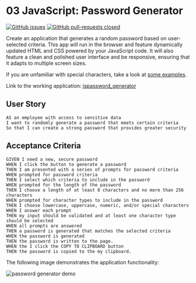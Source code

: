 # 03 JavaScript: Password Generator 
[![GitHub issues](https://img.shields.io/github/issues/deawar/jspassword_generator?style=plastic)](https://github.com/deawar/jspassword_generator/issues) [![GitHub pull-requests closed](https://img.shields.io/github/issues-pr-closed/deawar/jspassword_generator?style=plastic)](https://github.com/deawar/jspassword_generator/pull/)

Create an application that generates a random password based on user-selected criteria. This app will run in the browser and feature dynamically updated HTML and CSS powered by your JavaScript code. It will also feature a clean and polished user interface and be responsive, ensuring that it adapts to multiple screen sizes.

If you are unfamiliar with special characters, take a look at [some examples](https://www.owasp.org/index.php/Password_special_characters).

Link to the working application: [jspassword_generator](https://deawar.github.io/jspassword_generator/)

## User Story

```
AS an employee with access to sensitive data
I want to randomly generate a password that meets certain criteria
So that I can create a strong password that provides greater security
```

## Acceptance Criteria

```
GIVEN I need a new, secure password
WHEN I click the button to generate a password
THEN I am presented with a series of prompts for password criteria
WHEN prompted for password criteria
THEN I select which criteria to include in the password
WHEN prompted for the length of the password
THEN I choose a length of at least 8 characters and no more than 256 characters
WHEN prompted for character types to include in the password
THEN I choose lowercase, uppercase, numeric, and/or special characters
WHEN I answer each prompt
THEN my input should be validated and at least one character type should be selected
WHEN all prompts are answered
THEN a password is generated that matches the selected criteria
WHEN the password is generated
THEN the password is written to the page.
WHEN the I click the COPY TO CLIPBOARD button
THEN the password is copied to the my clipboard.
```

The following image demonstrates the application functionality:

![password generator demo](./Assets/jspassword.gif)




